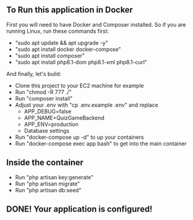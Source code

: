 ## To Run this application in Docker

First you will need to have Docker and Composer installed.
So if you are running Linux, run these commands first:
- "sudo apt update && apt upgrade -y"
- "sudo apt install docker docker-compose"
- "sudo apt install composer"
- "sudo apt install php8.1-dom php8.1-xml php8.1-curl"
    
And finally, let's build:
- Clone this project to your EC2 machine for example
- Run "chmod -R 777 ./"
- Run "composer install"
- Adjust your .env with "cp .env.example .env" and replace 
    - APP_DEBUG=false
    - APP_NAME=QuizGameBackend
    - APP_ENV=production
    - Database settings
- Run "docker-compose up -d" to up your containers
- Run "docker-compose exec app bash" to get into the main container

## Inside the container

- Run "php artisan key:generate"
- Run "php artisan migrate"
- Run "php artisan db:seed"

## DONE! Your application is configured!
